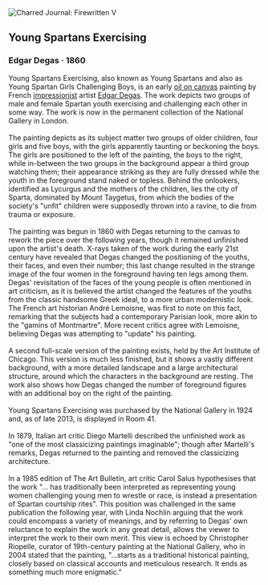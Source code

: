 <div class="artwork-of-the-day">
  <div class="container">
    <div class="img-wrapper">
      <img
        src="https://uploads6.wikiart.org/images/edgar-degas/young-spartans-exercising-1860-1.jpg!Large.jpg"
        alt="Charred Journal: Firewritten V" />
    </div>
    <div class="artwork-detail">
      <div class="artwork-origin"> 
        <h2 class="artwork-name">Young Spartans Exercising</h2>
        <h3 class="artist">
          Edgar Degas
                    ·  1860
        </h3>
      </div>
      <p class="description">
        <span class="artwork-description-text ng-binding" ng-bind-html="viewModel.ArtworkOfTheDay.Description | unsafe">Young Spartans Exercising, also known as Young Spartans and also as Young Spartan Girls Challenging Boys, is an early <a target="_blank" href="/en/paintings-by-media/oil-on-sacking">oil on canvas</a> painting by French <a target="_blank" href="/en/artists-by-art-movement/impressionism">impressionist</a> artist <a target="_blank" href="/en/edgar-degas">Edgar Degas</a>. The work depicts two groups of male and female Spartan youth exercising and challenging each other in some way. The work is now in the permanent collection of the National Gallery in London.
<br>
<br>The painting depicts as its subject matter two groups of older children, four girls and five boys, with the girls apparently taunting or beckoning the boys. The girls are positioned to the left of the painting, the boys to the right, while in-between the two groups in the background appear a third group watching them; their appearance striking as they are fully dressed while the youth in the foreground stand naked or topless. Behind the onlookers, identified as Lycurgus and the mothers of the children, lies the city of Sparta, dominated by Mount Taygetus, from which the bodies of the society's "unfit" children were supposedly thrown into a ravine, to die from trauma or exposure.
<br>
<br>The painting was begun in 1860 with Degas returning to the canvas to rework the piece over the following years, though it remained unfinished upon the artist's death. X-rays taken of the work during the early 21st century have revealed that Degas changed the positioning of the youths, their faces, and even their number; this last change resulted in the strange image of the four women in the foreground having ten legs among them. Degas' revisitation of the faces of the young people is often mentioned in art criticism, as it is believed the artist changed the features of the youths from the classic handsome Greek ideal, to a more urban modernistic look. The French art historian André Lemoisne, was first to note on this fact, remarking that the subjects had a contemporary Parisian look, more akin to the "gamins of Montmartre". More recent critics agree with Lemoisne, believing Degas was attempting to "update" his painting.
<br>
<br>A second full-scale version of the painting exists, held by the Art Institute of Chicago. This version is much less finished, but it shows a vastly different background, with a more detailed landscape and a large architectural structure, around which the characters in the background are resting. The work also shows how Degas changed the number of foreground figures with an additional boy on the right of the painting.
<br>
<br>Young Spartans Exercising was purchased by the National Gallery in 1924 and, as of late 2013, is displayed in Room 41.
<br>
<br>In 1879, Italian art critic Diego Martelli described the unfinished work as "one of the most classicizing paintings imaginable"; though after Martelli's remarks, Degas returned to the painting and removed the classicizing architecture.
<br>
<br>In a 1985 edition of The Art Bulletin, art critic Carol Salus hypothesises that the work "... has traditionally been interpreted as representing young women challenging young men to wrestle or race, is instead a presentation of Spartan courtship rites". This position was challenged in the same publication the following year, with Linda Nochlin arguing that the work could encompass a variety of meanings, and by referring to Degas' own reluctance to explain the work in any great detail, allows the viewer to interpret the work to their own merit. This view is echoed by Christopher Riopelle, curator of 19th-century painting at the National Gallery, who in 2004 stated that the painting, "...starts as a traditional historical painting, closely based on classical accounts and meticulous research. It ends as something much more enigmatic."</span>
                        <div class="text-shadow-container" ng-show="showShadow" style=""></div>
      </p>
    </div>
  </div>

</div>
